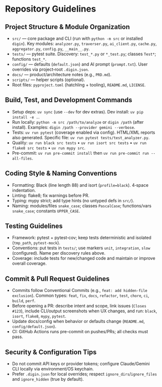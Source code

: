 # Repository Guidelines

## Project Structure & Module Organization
- `src/` — core package and CLI (run with `python -m src` or installed `digin`). Key modules: `analyzer.py`, `traverser.py`, `ai_client.py`, `cache.py`, `aggregator.py`, `config.py`, `__main__.py`.
- `tests/` — pytest suite. Discovery: `test_*.py` or `*_test.py`; classes `Test*`; functions `test_*`.
- `config/` — defaults (`default.json`) and AI prompt (`prompt.txt`). User overrides via project‐root `.digin.json`.
- `docs/` — product/architecture notes (e.g., `PRD.md`).
- `scripts/` — helper scripts (optional).
- Root files: `pyproject.toml` (hatchling + tooling), `README.md`, `LICENSE`.

## Build, Test, and Development Commands
- Setup deps: `uv sync` (use `--dev` for dev extras). Dev install: `uv pip install -e .`.
- Run locally: `python -m src /path/to/analyze` or `digin /path` (after install). Examples: `digin /path --provider gemini --verbose`.
- Tests: `uv run pytest` (coverage enabled via config). HTML/XML reports also generated. Specific file: `uv run pytest tests/test_analyzer.py`.
- Quality: `uv run black src tests` • `uv run isort src tests` • `uv run flake8 src tests` • `uv run mypy src`.
- Pre-commit: `uv run pre-commit install` then `uv run pre-commit run --all-files`.

## Coding Style & Naming Conventions
- Formatting: Black (line length 88) and isort (`profile=black`). 4‑space indentation.
- Linting: flake8; fix warnings before PR.
- Typing: mypy strict; add type hints (no untyped defs in `src/`).
- Naming: modules/files `snake_case`; classes `PascalCase`; functions/vars `snake_case`; constants `UPPER_CASE`.

## Testing Guidelines
- Framework: pytest + pytest‑cov; keep tests deterministic and isolated (`tmp_path`, `pytest-mock`).
- Conventions: put tests in `tests/`; use markers `unit`, `integration`, `slow` (configured). Name per discovery rules above.
- Coverage: include tests for new/changed code and maintain or improve overall coverage.

## Commit & Pull Request Guidelines
- Commits follow Conventional Commits (e.g., `feat: add hidden-file exclusion`). Common types: `feat`, `fix`, `docs`, `refactor`, `test`, `chore`, `ci`, `build`, `perf`.
- Before opening a PR: describe intent and scope, link issues (`Closes #123`), include CLI/output screenshots when UX changes, and run: `black`, `isort`, `flake8`, `mypy`, `pytest`.
- Update docs/config when behavior or defaults change (`README.md`, `config/default.json`).
- CI: GitHub Actions runs pre-commit on pushes/PRs; all checks must pass.

## Security & Configuration Tips
- Do not commit API keys or provider tokens; configure Claude/Gemini CLI locally via environment/OS keychain.
- Prefer `.digin.json` for local overrides; respect `ignore_dirs`/`ignore_files` and `ignore_hidden` (true by default).
